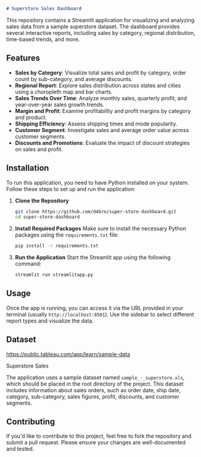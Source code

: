 ```markdown
# Superstore Sales Dashboard
```
This repository contains a Streamlit application for visualizing and analyzing sales data from a sample superstore dataset. The dashboard provides several interactive reports, including sales by category, regional distribution, time-based trends, and more.

## Features

- **Sales by Category**: Visualize total sales and profit by category, order count by sub-category, and average discounts.
- **Regional Report**: Explore sales distribution across states and cities using a choropleth map and bar charts.
- **Sales Trends Over Time**: Analyze monthly sales, quarterly profit, and year-over-year sales growth trends.
- **Margin and Profit**: Examine profitability and profit margins by category and product.
- **Shipping Efficiency**: Assess shipping times and mode popularity.
- **Customer Segment**: Investigate sales and average order value across customer segments.
- **Discounts and Promotions**: Evaluate the impact of discount strategies on sales and profit.

## Installation

To run this application, you need to have Python installed on your system. Follow these steps to set up and run the application:

1. **Clone the Repository**
   ```bash
   git clone https://github.com/d4bro/super-store-dashboard.git
   cd super-store-dashboard
   ```

2. **Install Required Packages**
   Make sure to install the necessary Python packages using the `requirements.txt` file:
   ```bash
   pip install -r requirements.txt
   ```

3. **Run the Application**
   Start the Streamlit app using the following command:
   ```bash
   streamlit run streamlitapp.py
   ```

## Usage

Once the app is running, you can access it via the URL provided in your terminal (usually `http://localhost:8501`). Use the sidebar to select different report types and visualize the data.

## Dataset
https://public.tableau.com/app/learn/sample-data

Superstore Sales

The application uses a sample dataset named `sample_-_superstore.xls`, which should be placed in the root directory of the project. This dataset includes information about sales orders, such as order date, ship date, category, sub-category, sales figures, profit, discounts, and customer segments.

## Contributing

If you'd like to contribute to this project, feel free to fork the repository and submit a pull request. Please ensure your changes are well-documented and tested.
```
